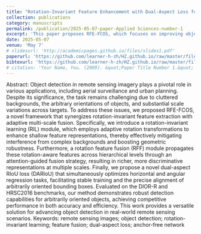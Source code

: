 ```yaml
---
title: "Rotation-Invariant Feature Enhancement with Dual-Aspect Loss for Arbitrary-Oriented Object Detection in Remote Sensing"
collection: publications
category: manuscripts
permalink: /publication/2025-05-07-paper-Applied Sciences-number-1
excerpt: 'This paper proposes RFE-FCOS, which focuses on improving object detection in remote sensing imagery by incorporating multi-angle rotation-invariant learning. The method significantly enhances detection performance, particularly for arbitrarily oriented objects, achieving robust results on the DIOR-R and HRSC2016 benchmarks.'
date: 2025-05-07
venue: 'May 7'
# slidesurl: 'http://academicpages.github.io/files/slides1.pdf'
paperurl: 'https://github.com/learner-h-zh/HZ.github.io/raw/master/files/RFE-FCOS.pdf'
bibtexurl: 'https://github.com/learner-h-zh/HZ.github.io/raw/master/files/RFE-FCOS.bib'
# citation: 'Your Name, You. (2009). &quot;Paper Title Number 1.&quot; <i>Journal 1</i>. 1(1).'
---
```


Abstract: Object detection in remote sensing imagery plays a pivotal role in various applications, including aerial surveillance and urban planning. Despite its significance, the task remains challenging due to cluttered backgrounds, the arbitrary orientations of objects, and substantial scale variations across targets. To address these issues, we proposed RFE-FCOS, a novel framework that synergizes rotation-invariant feature extraction with adaptive multi-scale fusion. Specifically, we introduce a rotation-invariant learning (RIL) module, which employs adaptive rotation transformations to enhance shallow feature representations, thereby effectively mitigating interference from complex backgrounds and boosting geometric robustness. Furthermore, a rotation feature fusion (RFF) module propagates these rotation-aware features across hierarchical levels through an attention-guided fusion strategy, resulting in richer, more discriminative representations at multiple scales. Finally, we propose a novel dual-aspect RIoU loss (DARIoU) that simultaneously optimizes horizontal and angular regression tasks, facilitating stable training and the precise alignment of arbitrarily oriented bounding boxes. Evaluated on the DIOR-R and HRSC2016 benchmarks, our method demonstrates robust detection capabilities for arbitrarily oriented objects, achieving competitive performance in both accuracy and efficiency. This work provides a versatile solution for advancing object detection in real-world remote sensing scenarios.
Keywords: remote sensing images; object detection; rotation-invariant learning; feature fusion; dual-aspect loss; anchor-free network

